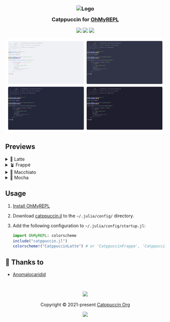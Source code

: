 <h3 align="center">
	<img src="https://raw.githubusercontent.com/catppuccin/catppuccin/main/assets/logos/exports/1544x1544_circle.png" width="100" alt="Logo"/><br/>
	<img src="https://raw.githubusercontent.com/catppuccin/catppuccin/main/assets/misc/transparent.png" height="30" width="0px"/>
	Catppuccin for <a href="https://kristofferc.github.io/OhMyREPL.jl/latest/">OhMyREPL</a>
	<img src="https://raw.githubusercontent.com/catppuccin/catppuccin/main/assets/misc/transparent.png" height="30" width="0px"/>
</h3>

<p align="center">
	<a href="https://github.com/catppuccin/ohmyrepl/stargazers"><img src="https://img.shields.io/github/stars/catppuccin/ohmyrepl?colorA=363a4f&colorB=b7bdf8&style=for-the-badge"></a>
	<a href="https://github.com/catppuccin/ohmyrepl/issues"><img src="https://img.shields.io/github/issues/catppuccin/ohmyrepl?colorA=363a4f&colorB=f5a97f&style=for-the-badge"></a>
	<a href="https://github.com/catppuccin/ohmyrepl/contributors"><img src="https://img.shields.io/github/contributors/catppuccin/ohmyrepl?colorA=363a4f&colorB=a6da95&style=for-the-badge"></a>
</p>

<p align="center">
	<img src="./assets/preview.webp"/>
</p>

## Previews

<details>
<summary>🌻 Latte</summary>
<img src="./assets/latte.webp"/>
</details>
<details>
<summary>🪴 Frappé</summary>
<img src="./assets/frappe.webp"/>
</details>
<details>
<summary>🌺 Macchiato</summary>
<img src="./assets/macchiato.webp"/>
</details>
<details>
<summary>🌿 Mocha</summary>
<img src="./assets/mocha.webp"/>
</details>

## Usage
1. [Install OhMyREPL](https://kristofferc.github.io/OhMyREPL.jl/latest/installation/)
2. Download [catppuccin.jl](./catppuccin.jl) to the `~/.julia/config/` directory.
3. Add the following configuration to `~/.julia/config/startup.jl`:
   
    ```julia
    import OhMyREPL: colorscheme
    include("catppuccin.jl")
    colorscheme!("CatppuccinLatte") # or 'CatppuccinFrappe', 'CatppuccinMacchiato', 'CatppuccinMocha'
    ```

## 💝 Thanks to

- [Anomalocaridid](https://github.com/Anomalocaridid)

&nbsp;

<p align="center">
	<img src="https://raw.githubusercontent.com/catppuccin/catppuccin/main/assets/footers/gray0_ctp_on_line.svg?sanitize=true" />
</p>

<p align="center">
	Copyright &copy; 2021-present <a href="https://github.com/catppuccin" target="_blank">Catppuccin Org</a>
</p>

<p align="center">
	<a href="https://github.com/catppuccin/catppuccin/blob/main/LICENSE"><img src="https://img.shields.io/static/v1.svg?style=for-the-badge&label=License&message=MIT&logoColor=d9e0ee&colorA=363a4f&colorB=b7bdf8"/></a>
</p>
